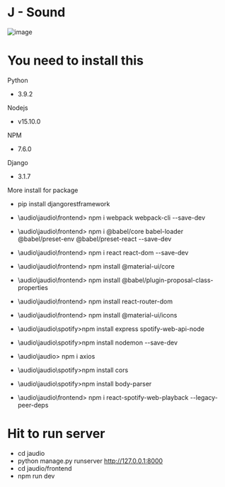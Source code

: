 
# J - Sound
![image](https://user-images.githubusercontent.com/79801291/124775189-9a1b3800-df68-11eb-916d-723070b3dd1f.png)

# You need to install this

Python 
- 3.9.2

Nodejs 
- v15.10.0

NPM 
- 7.6.0

Django 
- 3.1.7



More install for package
- pip install djangorestframework
- \audio\jaudio\frontend> npm i webpack webpack-cli --save-dev
- \audio\jaudio\frontend> npm i @babel/core babel-loader @babel/preset-env @babel/preset-react --save-dev
- \audio\jaudio\frontend> npm i react react-dom --save-dev

- \audio\jaudio\frontend> npm install @material-ui/core
- \audio\jaudio\frontend> npm install @babel/plugin-proposal-class-properties
- \audio\jaudio\frontend> npm install react-router-dom
- \audio\jaudio\frontend> npm install @material-ui/icons

- \audio\jaudio\spotify>npm install express spotify-web-api-node
- \audio\jaudio\spotify>npm install nodemon --save-dev
- \audio\jaudio> npm i axios
- \audio\jaudio\spotify>npm install cors
- \audio\jaudio\spotify>npm install body-parser

- \audio\jaudio\frontend> npm i react-spotify-web-playback --legacy-peer-deps

# Hit to run server
- cd jaudio
- python manage.py runserver
http://127.0.0.1:8000
- cd jaudio/frontend
- npm run dev 

